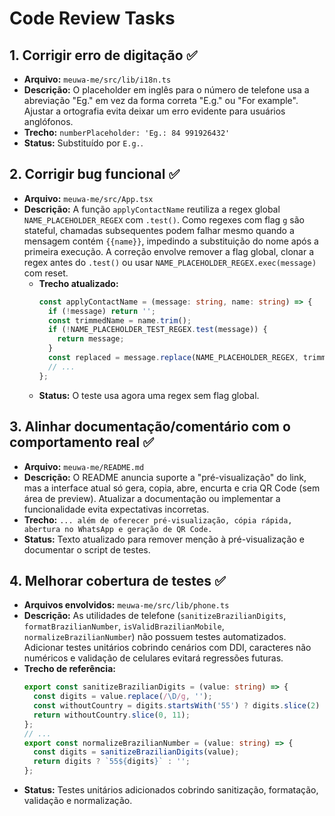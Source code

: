 # Code Review Tasks

## 1. Corrigir erro de digitação ✅
- **Arquivo:** `meuwa-me/src/lib/i18n.ts`
- **Descrição:** O placeholder em inglês para o número de telefone usa a abreviação "Eg." em vez da forma correta "E.g." ou "For example". Ajustar a ortografia evita deixar um erro evidente para usuários anglófonos.
- **Trecho:** `numberPlaceholder: 'Eg.: 84 991926432'`
- **Status:** Substituído por `E.g.`.

## 2. Corrigir bug funcional ✅
- **Arquivo:** `meuwa-me/src/App.tsx`
- **Descrição:** A função `applyContactName` reutiliza a regex global `NAME_PLACEHOLDER_REGEX` com `.test()`. Como regexes com flag `g` são stateful, chamadas subsequentes podem falhar mesmo quando a mensagem contém `{{name}}`, impedindo a substituição do nome após a primeira execução. A correção envolve remover a flag global, clonar a regex antes do `.test()` ou usar `NAME_PLACEHOLDER_REGEX.exec(message)` com reset.
  - **Trecho atualizado:**
    ```ts
    const applyContactName = (message: string, name: string) => {
      if (!message) return '';
      const trimmedName = name.trim();
      if (!NAME_PLACEHOLDER_TEST_REGEX.test(message)) {
        return message;
      }
      const replaced = message.replace(NAME_PLACEHOLDER_REGEX, trimmedName || '');
      // ...
    };
    ```
  - **Status:** O teste usa agora uma regex sem flag global.

## 3. Alinhar documentação/comentário com o comportamento real ✅
- **Arquivo:** `meuwa-me/README.md`
- **Descrição:** O README anuncia suporte a "pré-visualização" do link, mas a interface atual só gera, copia, abre, encurta e cria QR Code (sem área de preview). Atualizar a documentação ou implementar a funcionalidade evita expectativas incorretas.
- **Trecho:** `... além de oferecer pré-visualização, cópia rápida, abertura no WhatsApp e geração de QR Code.`
- **Status:** Texto atualizado para remover menção à pré-visualização e documentar o script de testes.

## 4. Melhorar cobertura de testes ✅
- **Arquivos envolvidos:** `meuwa-me/src/lib/phone.ts`
- **Descrição:** As utilidades de telefone (`sanitizeBrazilianDigits`, `formatBrazilianNumber`, `isValidBrazilianMobile`, `normalizeBrazilianNumber`) não possuem testes automatizados. Adicionar testes unitários cobrindo cenários com DDI, caracteres não numéricos e validação de celulares evitará regressões futuras.
- **Trecho de referência:**
  ```ts
  export const sanitizeBrazilianDigits = (value: string) => {
    const digits = value.replace(/\D/g, '');
    const withoutCountry = digits.startsWith('55') ? digits.slice(2) : digits;
    return withoutCountry.slice(0, 11);
  };
  // ...
  export const normalizeBrazilianNumber = (value: string) => {
    const digits = sanitizeBrazilianDigits(value);
    return digits ? `55${digits}` : '';
  };
  ```
- **Status:** Testes unitários adicionados cobrindo sanitização, formatação, validação e normalização.
